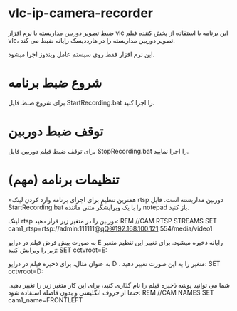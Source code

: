# vlc-ip-camera-recorder
ضبط تصویر دوربین مداربسته با نرم افزار vlc
این برنامه با استفاده از پخش کننده فیلم vlc، تصویر دوربین مداربسته را در هارددیسک رایانه ضبط می کند.

این نرم افزار فقط روی سیستم عامل ویندوز اجرا میشود.


# شروع ضبط برنامه
برای شروع ضبط فایل StartRecording.bat را اجرا کنید.

# توقف ضبط دوربین
برای توقف ضبط فیلم دوربین فایل StopRecording.bat را اجرا نمایید.

# تنظیمات برنامه (مهم)
»همترین تنظیم برای اجرای برنامه وارد کردن لینک rtsp دوربین مداربسته است.
فایل StartRecording.bat را با یک ویرایشگر متنی ماننده notepad باز کنید.


لینک rtsp دوربین را در متغیر زیر قرار دهید:
REM //CAM RTSP STREAMS
SET cam1_rtsp=rtsp://admin:111111@qQ@192.168.100.121:554/media/video1

به صورت پیش فرض فیلم در درایو E رایانه ذخیره میشود. برای تغییر این تنظیم متغیر زیر را ویرایش کنید:
SET cctvroot=E:

به عنوان مثال، برای ذخیره فیلم در درایو D ، متغیر را به این صورت تغییر دهید:
SET cctvroot=D:

شما می توانید پوشه ذخیره فیلم را نام گذاری کنید، برای این کار متغیر زیر را تغییر دهید. حتما از حروف انگلیسی و بدون فاصله استفاده شود:
REM //CAM NAMES
SET cam1_name=FRONTLEFT
